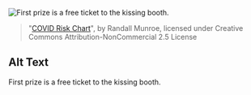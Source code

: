 ![First prize is a free ticket to the kissing booth.](https://imgs.xkcd.com/comics/covid_risk_chart.png)
> "[COVID Risk Chart](https://xkcd.com/2333/)", by Randall Munroe, licensed under Creative Commons Attribution-NonCommercial 2.5 License

## Alt Text
First prize is a free ticket to the kissing booth.
